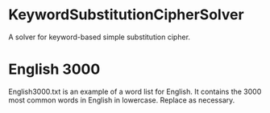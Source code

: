 # KeywordSubstitutionCipherSolver
A solver for keyword-based simple substitution cipher. 

# English 3000
English3000.txt is an example of a word list for English. It contains the 3000 most common words in English in lowercase. Replace as necessary. 
